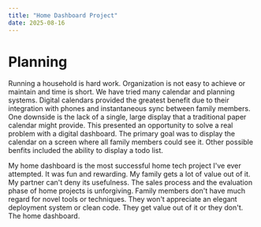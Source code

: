```yaml
---
title: "Home Dashboard Project"
date: 2025-08-16
---
```


# Planning
Running a household is hard work. Organization is not easy to achieve or maintain and time is short. We have tried many calendar and planning systems. Digital calendars provided the greatest benefit due to their integration with phones and instantaneous sync between family members. One downside is the lack of a single, large display that a traditional paper calendar might provide. This presented an opportunity to solve a real problem with a digital dashboard. The primary goal was to display the calendar on a screen where all family members could see it. Other possible benfits included the ability to display a todo list.

My home dashboard is the most successful home tech project I've ever attempted. It was fun and rewarding. My family gets a lot of value out of it. My partner can't deny its usefulness.
The sales process and the evaluation phase of home projects is unforgiving. Family members don't have much regard for novel tools or techniques. They won't appreciate an elegant deployment system or clean code. They get value out of it or they don't.
The home dashboard.
